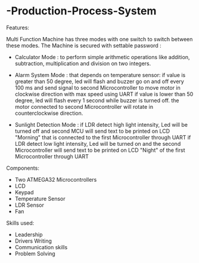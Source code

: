 # -Production-Process-System
Features:

Multi Function Machine has three modes with one switch to switch between these modes. The Machine is secured with settable password :

- Calculator Mode : to perform simple arithmetic operations like addition, subtraction, multiplication and division on two integers.

- Alarm System Mode : that depends on temperature sensor:
if value is greater than 50 degree, led will flash and buzzer go on and off every 100 ms and send signal to second Microcontroller to move motor in clockwise direction with max speed using UART
if value is lower than 50 degree, led will flash every 1 second while buzzer is turned off. the motor connected to second Microcontroller will rotate in counterclockwise direction.

- Sunlight Detection Mode : 
if LDR detect high light intensity, Led will be turned off and second MCU will send text to be printed on LCD "Morning" that is connected to the first Microcontroller through UART
if LDR detect low light intensity, Led will be turned on and the second Microcontroller will send text to be printed on LCD "Night" of the first Microcontroller through UART

Components:
- Two ATMEGA32 Microcontrollers
- LCD
- Keypad
- Temperature Sensor
- LDR Sensor
- Fan

Skills used:
- Leadership
- Drivers Writing
- Communication skills
- Problem Solving
